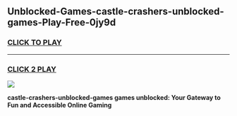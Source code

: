 
## Unblocked-Games-castle-crashers-unblocked-games-Play-Free-0jy9d
<h3>
<a href="https://premium76.site?title=castle-crashers-unblocked-games&ref=23A">CLICK TO PLAY</a></h3>
<hr>

<h3>
<a href="https://premium76.site?title=castle-crashers-unblocked-games&ref=23A">CLICK 2 PLAY</a>
  
</h3>

<a href="https://premium76.site?title=castle-crashers-unblocked-games&ref=23A"><img src="https://clearcache.store/games.png"></a>


**castle-crashers-unblocked-games games unblocked: Your Gateway to Fun and Accessible Online Gaming**
